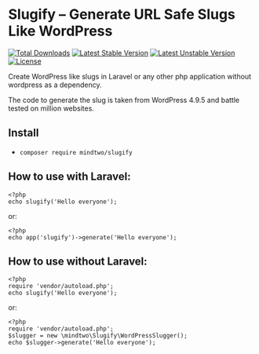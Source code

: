 # Slugify – Generate URL Safe Slugs Like WordPress
[![Total Downloads](https://poser.pugx.org/mindtwo/slugify/downloads.svg)](https://packagist.org/packages/mindtwo/slugify)
[![Latest Stable Version](https://poser.pugx.org/mindtwo/slugify/v/stable.svg)](https://packagist.org/packages/mindtwo/slugify)
[![Latest Unstable Version](https://poser.pugx.org/mindtwo/slugify/v/unstable.svg)](https://packagist.org/packages/mindtwo/slugify)
[![License](https://poser.pugx.org/mindtwo/slugify/license.svg)](https://packagist.org/packages/mindtwo/slugify)


Create WordPress like slugs in Laravel or any other php application without wordpress as a dependency.

The code to generate the slug is taken from WordPress 4.9.5 and battle tested on million websites.

## Install

* `composer require mindtwo/slugify`

## How to use with Laravel:
```
<?php 
echo slugify('Hello everyone');
```
or:
```
<?php 
echo app('slugify')->generate('Hello everyone');
```


## How to use without Laravel: 
```
<?php 
require 'vendor/autoload.php';
echo slugify('Hello everyone');
```
or:
```
<?php 
require 'vendor/autoload.php';
$slugger = new \mindtwo\Slugify\WordPressSlugger();
echo $slugger->generate('Hello everyone');
```